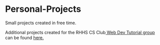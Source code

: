 <h1>Personal-Projects</h1>
<p>Small projects created in free time.</p>
<p>Additional projects created for the RHHS CS Club<a href="https://rhhsweb.github.io/"> Web Dev Tutorial group</a> can be found <a href="https://github.com/rhhsweb/rhhsweb.github.io/tree/master/projects">here.</a></p>

